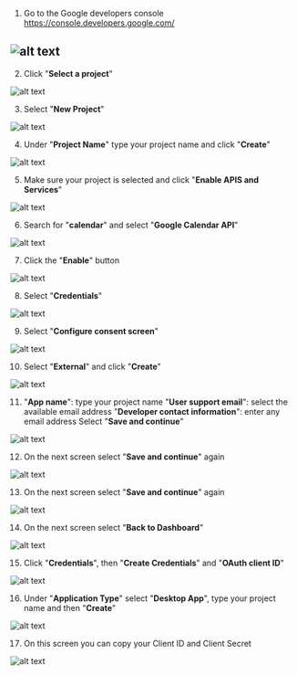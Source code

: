 01. Go to the Google developers console https://console.developers.google.com/

![alt text](https://github.com/aristosv/google_auth/blob/master/step001.png)
---
02. Click "**Select a project**"

![alt text](https://github.com/aristosv/google_auth/blob/master/step002.png)

03. Select "**New Project**"

![alt text](https://github.com/aristosv/google_auth/blob/master/step003.png)

04. Under "**Project Name**" type your project name and click "**Create**"

![alt text](https://github.com/aristosv/google_auth/blob/master/step004.png)

05. Make sure your project is selected and click "**Enable APIS and Services**"

![alt text](https://github.com/aristosv/google_auth/blob/master/step005.png)

06. Search for "**calendar**" and select "**Google Calendar API**"

![alt text](https://github.com/aristosv/google_auth/blob/master/step006.png)

07. Click the "**Enable**" button

![alt text](https://github.com/aristosv/google_auth/blob/master/step007.png)

08. Select "**Credentials**"

![alt text](https://github.com/aristosv/google_auth/blob/master/step008.png)

09. Select "**Configure consent screen**"

![alt text](https://github.com/aristosv/google_auth/blob/master/step009.png)

10. Select "**External**" and click "**Create**"

![alt text](https://github.com/aristosv/google_auth/blob/master/step010.png)

11. "**App name**": type your project name
    "**User support email**": select the available email address
    "**Developer contact information**": enter any email address
Select "**Save and continue**"    

![alt text](https://github.com/aristosv/google_auth/blob/master/step011.png)

12. On the next screen select "**Save and continue**" again

![alt text](https://github.com/aristosv/google_auth/blob/master/step012.png)

13. On the next screen select "**Save and continue**" again

![alt text](https://github.com/aristosv/google_auth/blob/master/step013.png)

14. On the next screen select "**Back to Dashboard**"

![alt text](https://github.com/aristosv/google_auth/blob/master/step014.png)

15. Click "**Credentials**", then "**Create Credentials**" and "**OAuth client ID**"

![alt text](https://github.com/aristosv/google_auth/blob/master/step015.png)

16. Under "**Application Type**" select "**Desktop App**",  type your project name and then "**Create**"

![alt text](https://github.com/aristosv/google_auth/blob/master/step016.png)

17. On this screen you can copy your Client ID and Client Secret

![alt text](https://github.com/aristosv/google_auth/blob/master/step017.png)
